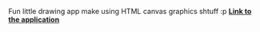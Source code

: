 Fun little drawing app make using HTML canvas graphics shtuff :p 
**[Link to the application](https://roseblack02.github.io/drawing_app/)**

